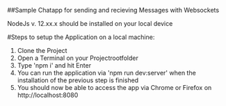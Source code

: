 ##Sample Chatapp for sending and recieving Messages with Websockets

NodeJs v. 12.xx.x should be installed on your local device

#Steps to setup the Application on a local machine:

1. Clone the Project
2. Open a Terminal on your Projectrootfolder
3. Type 'npm i' and hit Enter
3. You can run the application via 'npm run dev:server' when the installation of the previous step is finished 
4. You should now be able to access the app via Chrome or Firefox on http://localhost:8080


